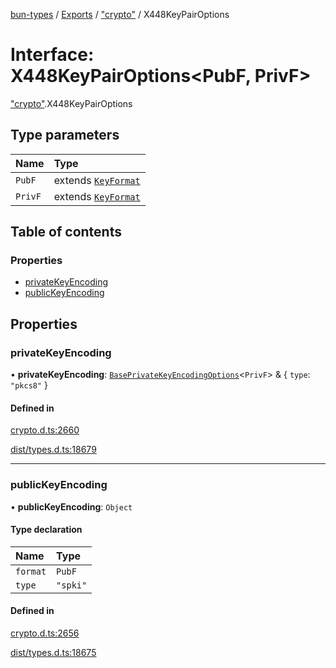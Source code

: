 [bun-types](../README.md) / [Exports](../modules.md) / ["crypto"](../modules/crypto_.md) / X448KeyPairOptions

# Interface: X448KeyPairOptions<PubF, PrivF\>

["crypto"](../modules/crypto_.md).X448KeyPairOptions

## Type parameters

| Name | Type |
| :------ | :------ |
| `PubF` | extends [`KeyFormat`](../modules/crypto_.md#keyformat) |
| `PrivF` | extends [`KeyFormat`](../modules/crypto_.md#keyformat) |

## Table of contents

### Properties

- [privateKeyEncoding](crypto_.X448KeyPairOptions.md#privatekeyencoding)
- [publicKeyEncoding](crypto_.X448KeyPairOptions.md#publickeyencoding)

## Properties

### privateKeyEncoding

• **privateKeyEncoding**: [`BasePrivateKeyEncodingOptions`](crypto_.BasePrivateKeyEncodingOptions.md)<`PrivF`\> & { `type`: ``"pkcs8"``  }

#### Defined in

[crypto.d.ts:2660](https://github.com/valgaze/bun-types/blob/5e53f27/crypto.d.ts#L2660)

[dist/types.d.ts:18679](https://github.com/valgaze/bun-types/blob/5e53f27/dist/types.d.ts#L18679)

___

### publicKeyEncoding

• **publicKeyEncoding**: `Object`

#### Type declaration

| Name | Type |
| :------ | :------ |
| `format` | `PubF` |
| `type` | ``"spki"`` |

#### Defined in

[crypto.d.ts:2656](https://github.com/valgaze/bun-types/blob/5e53f27/crypto.d.ts#L2656)

[dist/types.d.ts:18675](https://github.com/valgaze/bun-types/blob/5e53f27/dist/types.d.ts#L18675)
